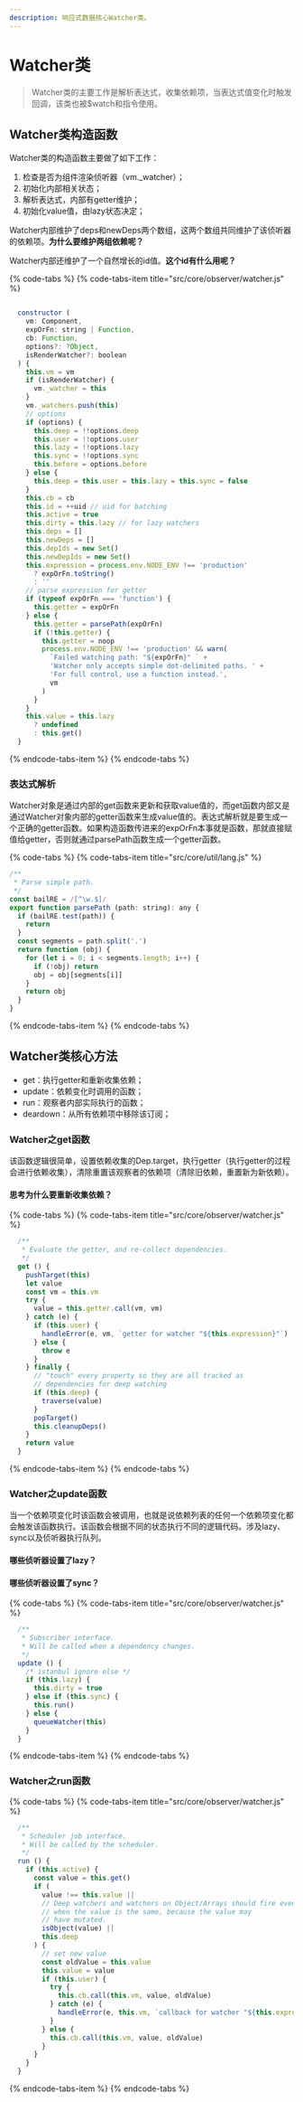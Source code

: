 ```yaml
---
description: 响应式数据核心Watcher类。
---
```


# Watcher类

> Watcher类的主要工作是解析表达式，收集依赖项，当表达式值变化时触发回调，该类也被$watch和指令使用。

## Watcher类构造函数

Watcher类的构造函数主要做了如下工作：

1. 检查是否为组件渲染侦听器（vm.\_watcher）；
2. 初始化内部相关状态；
3. 解析表达式，内部有getter维护；
4. 初始化value值，由lazy状态决定；

Watcher内部维护了deps和newDeps两个数组，这两个数组共同维护了该侦听器的依赖项。**为什么要维护两组依赖呢？**

Watcher内部还维护了一个自然增长的id值。**这个id有什么用呢？**

{% code-tabs %}
{% code-tabs-item title="src/core/observer/watcher.js" %}
```javascript

  constructor (
    vm: Component,
    expOrFn: string | Function,
    cb: Function,
    options?: ?Object,
    isRenderWatcher?: boolean
  ) {
    this.vm = vm
    if (isRenderWatcher) {
      vm._watcher = this
    }
    vm._watchers.push(this)
    // options
    if (options) {
      this.deep = !!options.deep
      this.user = !!options.user
      this.lazy = !!options.lazy
      this.sync = !!options.sync
      this.before = options.before
    } else {
      this.deep = this.user = this.lazy = this.sync = false
    }
    this.cb = cb
    this.id = ++uid // uid for batching
    this.active = true
    this.dirty = this.lazy // for lazy watchers
    this.deps = []
    this.newDeps = []
    this.depIds = new Set()
    this.newDepIds = new Set()
    this.expression = process.env.NODE_ENV !== 'production'
      ? expOrFn.toString()
      : ''
    // parse expression for getter
    if (typeof expOrFn === 'function') {
      this.getter = expOrFn
    } else {
      this.getter = parsePath(expOrFn)
      if (!this.getter) {
        this.getter = noop
        process.env.NODE_ENV !== 'production' && warn(
          `Failed watching path: "${expOrFn}" ` +
          'Watcher only accepts simple dot-delimited paths. ' +
          'For full control, use a function instead.',
          vm
        )
      }
    }
    this.value = this.lazy
      ? undefined
      : this.get()
  }
```
{% endcode-tabs-item %}
{% endcode-tabs %}

### 表达式解析

Watcher对象是通过内部的get函数来更新和获取value值的，而get函数内部又是通过Watcher对象内部的getter函数来生成value值的。表达式解析就是要生成一个正确的getter函数。如果构造函数传进来的expOrFn本事就是函数，那就直接赋值给getter，否则就通过parsePath函数生成一个getter函数。

{% code-tabs %}
{% code-tabs-item title="src/core/util/lang.js" %}
```javascript
/**
 * Parse simple path.
 */
const bailRE = /[^\w.$]/
export function parsePath (path: string): any {
  if (bailRE.test(path)) {
    return
  }
  const segments = path.split('.')
  return function (obj) {
    for (let i = 0; i < segments.length; i++) {
      if (!obj) return
      obj = obj[segments[i]]
    }
    return obj
  }
}
```
{% endcode-tabs-item %}
{% endcode-tabs %}

## Watcher类核心方法

* get：执行getter和重新收集依赖；
* update：依赖变化时调用的函数；
* run：观察者内部实际执行的函数；
* deardown：从所有依赖项中移除该订阅；

### Watcher之get函数

该函数逻辑很简单，设置依赖收集的Dep.target，执行getter（执行getter的过程会进行依赖收集），清除重置该观察者的依赖项（清除旧依赖，重置新为新依赖）。

#### 思考为什么要重新收集依赖？

{% code-tabs %}
{% code-tabs-item title="src/core/observer/watcher.js" %}
```javascript
  /**
   * Evaluate the getter, and re-collect dependencies.
   */
  get () {
    pushTarget(this)
    let value
    const vm = this.vm
    try {
      value = this.getter.call(vm, vm)
    } catch (e) {
      if (this.user) {
        handleError(e, vm, `getter for watcher "${this.expression}"`)
      } else {
        throw e
      }
    } finally {
      // "touch" every property so they are all tracked as
      // dependencies for deep watching
      if (this.deep) {
        traverse(value)
      }
      popTarget()
      this.cleanupDeps()
    }
    return value
  }
```
{% endcode-tabs-item %}
{% endcode-tabs %}

### Watcher之update函数

当一个依赖项变化时该函数会被调用，也就是说依赖列表的任何一个依赖项变化都会触发该函数执行。该函数会根据不同的状态执行不同的逻辑代码。涉及lazy、sync以及侦听器执行队列。

####  哪些侦听器设置了lazy？

#### 哪些侦听器设置了sync？

{% code-tabs %}
{% code-tabs-item title="src/core/observer/watcher.js" %}
```javascript
  /**
   * Subscriber interface.
   * Will be called when a dependency changes.
   */
  update () {
    /* istanbul ignore else */
    if (this.lazy) {
      this.dirty = true
    } else if (this.sync) {
      this.run()
    } else {
      queueWatcher(this)
    }
  }
```
{% endcode-tabs-item %}
{% endcode-tabs %}

### Watcher之run函数

{% code-tabs %}
{% code-tabs-item title="src/core/observer/watcher.js" %}
```javascript
  /**
   * Scheduler job interface.
   * Will be called by the scheduler.
   */
  run () {
    if (this.active) {
      const value = this.get()
      if (
        value !== this.value ||
        // Deep watchers and watchers on Object/Arrays should fire even
        // when the value is the same, because the value may
        // have mutated.
        isObject(value) ||
        this.deep
      ) {
        // set new value
        const oldValue = this.value
        this.value = value
        if (this.user) {
          try {
            this.cb.call(this.vm, value, oldValue)
          } catch (e) {
            handleError(e, this.vm, `callback for watcher "${this.expression}"`)
          }
        } else {
          this.cb.call(this.vm, value, oldValue)
        }
      }
    }
  }
```
{% endcode-tabs-item %}
{% endcode-tabs %}







